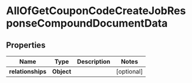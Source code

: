 # AllOfGetCouponCodeCreateJobResponseCompoundDocumentData

## Properties
Name | Type | Description | Notes
------------ | ------------- | ------------- | -------------
**relationships** | **Object** |  |  [optional]
